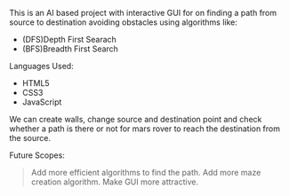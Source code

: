 This is an AI based project with interactive GUI for on finding a path from source to destination avoiding obstacles using algorithms like:
* (DFS)Depth First Searach
* (BFS)Breadth First Search

Languages Used:
- HTML5
- CSS3
- JavaScript

We can create walls, change source and destination point and check whether a path is there or not for mars rover to reach the destination from the source.

Future Scopes: 
> Add more efficient algorithms to find the path. 
> Add more maze creation algorithm.
> Make GUI more attractive.
